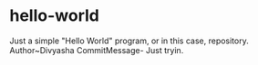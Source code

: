 # hello-world
Just a simple "Hello World" program, or in this case, repository.
Author~Divyasha
CommitMessage- Just tryin.
